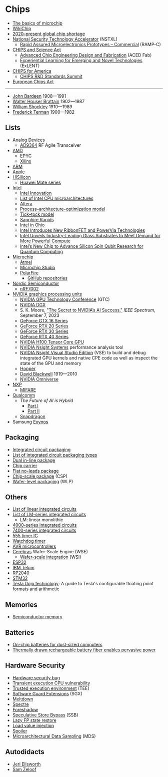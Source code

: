 # Chips
* [The basics of microchip](https://www.asml.com/en/technology/all-about-microchips/microchip-basics)
* [WikiChip](https://en.wikichip.org/wiki/WikiChip)
* [2020–present global chip shortage](https://en.wikipedia.org/wiki/2020%E2%80%93present_global_chip_shortage)
* [National Security Technology Accelerator](https://nstxl.org/) (NSTXL)
  * [Rapid Assured Microelectronics Prototypes – Commercial](https://nstxl.org/rampc-impacting-microelectronic/) (RAMP-C)
* [CHIPS and Science Act](https://en.wikipedia.org/wiki/CHIPS_and_Science_Act)
  * [Advanced Chip Engineering Design and Fabrication](https://beta.nsf.gov/funding/opportunities/advanced-chip-engineering-design-fabrication-aced) (ACED Fab)
  * [Experiential Learning for Emerging and Novel Technologies](https://beta.nsf.gov/funding/opportunities/experiential-learning-emerging-novel-technologies) (ExLENT)
* [CHIPS for America](https://www.nist.gov/chips)
  * [CHIPS R&D Standards Summit](https://www.nist.gov/news-events/events/2023/09/chips-rd-standards-summit)
* [European Chips Act](https://en.wikipedia.org/wiki/European_Chips_Act)
---
* [John Bardeen](https://en.wikipedia.org/wiki/John_Bardeen) 1908&mdash;1991
* [Walter Houser Brattain](https://en.wikipedia.org/wiki/Walter_Houser_Brattain) 1902&mdash;1987
* [William Shockley](https://en.wikipedia.org/wiki/William_Shockley) 1910&mdash;1989
* [Frederick Terman](https://en.wikipedia.org/wiki/Frederick_Terman) 1900&mdash;1982
## Lists
* [Analog Devices](https://en.wikipedia.org/wiki/Analog_Devices)
  * [AD9364](https://www.analog.com/en/products/ad9364.html) RF Agile Transceiver
* [AMD](https://en.wikipedia.org/wiki/List_of_AMD_processors)
  * [EPYC](https://en.wikipedia.org/wiki/Epyc)
  * [Xilinx](https://en.wikipedia.org/wiki/Xilinx)
* [ARM](https://en.wikipedia.org/wiki/List_of_ARM_processors)
* [Apple](https://en.wikipedia.org/wiki/Apple_silicon)
* [HiSilicon](https://en.wikipedia.org/wiki/HiSilicon)
  * [Huawei Mate series](https://en.wikipedia.org/wiki/Huawei_Mate_series)
* [Intel](https://en.wikipedia.org/wiki/List_of_Intel_processors)
  * [Intel Innovation](https://www.intel.com/content/www/us/en/events/on-event-series/innovation.html)
  * [List of Intel CPU microarchitectures](https://en.wikipedia.org/wiki/List_of_Intel_CPU_microarchitectures)
  * [Altera](https://en.wikipedia.org/wiki/Altera)
  * [Process–architecture–optimization model](https://en.wikipedia.org/wiki/Process%E2%80%93architecture%E2%80%93optimization_model)
  * [Tick–tock model](https://en.wikipedia.org/wiki/Tick%E2%80%93tock_model)
  * [Sapphire Rapids](https://en.wikipedia.org/wiki/Sapphire_Rapids)
  * [Intel in Ohio](https://www.intel.com/content/www/us/en/corporate-responsibility/intel-in-ohio.html)
  * [Intel Introduces New RibbonFET and PowerVia Technologies](https://www.intel.com/content/www/us/en/corporate/usa-chipmaking/news-and-resources/video-intel-intros-ribbonfet-powervia-technologies.html)
  * [Intel Unveils Industry-Leading Glass Substrates to Meet Demand for More Powerful Compute](https://www.intel.com/content/www/us/en/newsroom/news/intel-unveils-industry-leading-glass-substrates.html)
  * [Intel’s New Chip to Advance Silicon Spin Qubit Research for Quantum Computing](https://www.intel.com/content/www/us/en/newsroom/news/quantum-computing-chip-to-advance-research.html)
* [Microchip](https://en.wikipedia.org/wiki/Microchip_Technology)
  * [Atmel](https://en.wikipedia.org/wiki/Atmel)
  * [Microchip Studio](https://www.microchip.com/en-us/education/developer-help/learn-tools-software/mcu-mpu/studio)
  * [PolarFire](https://www.microchip.com/en-us/products/fpgas-and-plds/fpgas/polarfire-fpgas)
    * [GitHub repositories](https://github.com/polarfire-soc)
* [Nordic Semiconductor](https://en.wikipedia.org/wiki/Nordic_Semiconductor)
  * [nRF7002](https://www.nordicsemi.com/Products/nRF7002)
* [NVIDIA graphics processing units](https://en.wikipedia.org/wiki/List_of_Nvidia_graphics_processing_units)
  * [NVIDIA GPU Technology Conference](https://en.wikipedia.org/wiki/Nvidia_GTC) (GTC)
  * [NVIDIA DGX](https://en.wikipedia.org/wiki/Nvidia_DGX)
  * S. K. Moore, ["The Secret to NVIDIA’s AI Success,"](https://spectrum.ieee.org/nvidia-gpu) *IEEE Spectrum*, September 7, 2023
  * [GeForce GTX 16 Series](https://www.nvidia.com/en-us/geforce/graphics-cards/16-series/)
  * [GeForce RTX 20 Series](https://www.nvidia.com/en-us/geforce/20-series/)
  * [GeForce RTX 30 Series](https://www.nvidia.com/en-us/geforce/graphics-cards/30-series/)
  * [GeForce RTX 40 Series](https://www.nvidia.com/en-us/geforce/graphics-cards/40-series/)
  * [NVIDIA H100 Tensor Core GPU](https://www.nvidia.com/en-us/data-center/h100/)
  * [NVIDIA Nsight Systems](https://developer.nvidia.com/nsight-systems) performance analysis tool
  * [NVIDIA Nsight Visual Studio Edition](https://developer.nvidia.com/nsight-visual-studio-edition) (VSE) to build and debug integrated GPU kernels and native CPE code as well as inspect the state of the GPU and memory
  * [Hopper](https://en.wikipedia.org/wiki/Hopper_(microarchitecture))
  * [David Blackwell](https://en.wikipedia.org/wiki/David_Blackwell) 1919&mdash;2010
  * [NVIDIA Omniverse](https://en.wikipedia.org/wiki/Nvidia_Omniverse)
* [NXP](https://en.wikipedia.org/wiki/List_of_NXP_products)
  * [MIFARE](https://en.wikipedia.org/wiki/MIFARE)
* [Qualcomm](https://en.wikipedia.org/wiki/Qualcomm)
  * *The Future of AI is Hybrid*
    * [Part I](https://www.qualcomm.com/content/dam/qcomm-martech/dm-assets/documents/Whitepaper-The-future-of-AI-is-hybrid-Part-1-Unlocking-the-generative-AI-future-with-on-device-and-hybrid-AI.pdf)
    * [Part II](https://www.qualcomm.com/content/dam/qcomm-martech/dm-assets/documents/Whitepaper-The-future-of-AI-is-hybrid-Part-2-Qualcomm-is-uniquely-positioned-to-scale-hybrid-AI.pdf)
  * [Snapdragon](https://en.wikipedia.org/wiki/List_of_Qualcomm_Snapdragon_processors)
* Samsung [Exynos](https://en.wikipedia.org/wiki/Exynos)

## Packaging
* [Integrated circuit packaging](https://en.wikipedia.org/wiki/Integrated_circuit_packaging)
* [List of integrated circuit packaging types](https://en.wikipedia.org/wiki/List_of_integrated_circuit_packaging_types)
* [Dual in-line package](https://en.wikipedia.org/wiki/Dual_in-line_package)
* [Chip carrier](https://en.wikipedia.org/wiki/Chip_carrier)
* [Flat no-leads package](https://en.wikipedia.org/wiki/Flat_no-leads_package)
* [Chip-scale package](https://en.wikipedia.org/wiki/Chip-scale_package) (CSP)
* [Wafer-level packaging](https://en.wikipedia.org/wiki/Wafer-level_packaging) (WLP)

## Others
* [List of linear integrated circuits](https://en.wikipedia.org/wiki/List_of_linear_integrated_circuits)
* [List of LM-series integrated circuits](https://en.wikipedia.org/wiki/List_of_LM-series_integrated_circuits)
  * LM: linear monolithic
* [4000-series integrated circuits](https://en.wikipedia.org/wiki/4000-series_integrated_circuits)
* [7400-series integrated circuits](https://en.wikipedia.org/wiki/7400-series_integrated_circuits)
* [555 timer IC](https://en.wikipedia.org/wiki/555_timer_IC)
* [Watchdog timer](https://en.wikipedia.org/wiki/Watchdog_timer)
* [AVR microcontrollers](https://en.wikipedia.org/wiki/AVR_microcontrollers)
* [Cerebras](https://en.wikipedia.org/wiki/Cerebras) Wafer-Scale Engine (WSE)
  * [Wafer-scale integration](https://en.wikipedia.org/wiki/Wafer-scale_integration) (WSI)
* [ESP32](https://en.wikipedia.org/wiki/ESP32)
* [IBM Telum](https://en.wikipedia.org/wiki/IBM_Telum_(microprocessor))
* [RP2040](https://en.wikipedia.org/wiki/RP2040)
* [STM32](https://en.wikipedia.org/wiki/STM32)
* [Tesla Dojo technology](https://cdn.motor1.com/pdf-files/535242876-tesla-dojo-technology.pdf): A guide to Tesla's configurable floating point formats and arithmetic

## Memories
* [Semiconductor memory](https://en.wikipedia.org/wiki/Semiconductor_memory)

## Batteries
* [On-chip batteries for dust-sized computers](https://onlinelibrary.wiley.com/doi/10.1002/aenm.202103641)
* [Thermally drawn rechargeable battery fiber enables pervasive power](https://www.sciencedirect.com/science/article/abs/pii/S1369702121004077)

## Hardware Security
* [Hardware security bug](https://en.wikipedia.org/wiki/Hardware_security_bug)
* [Transient execution CPU vulnerability](https://en.wikipedia.org/wiki/Transient_execution_CPU_vulnerability)
* [Trusted execution environment](https://en.wikipedia.org/wiki/Trusted_execution_environment) (TEE)
* [Software Guard Extensions](https://en.wikipedia.org/wiki/Software_Guard_Extensions) (SGX)
* [Meltdown](https://en.wikipedia.org/wiki/Meltdown_(security_vulnerability))
* [Spectre](https://en.wikipedia.org/wiki/Spectre_(security_vulnerability))
* [Foreshadow](https://en.wikipedia.org/wiki/Foreshadow)
* [Speculative Store Bypass](https://en.wikipedia.org/wiki/Speculative_Store_Bypass) (SSB)
* [Lazy FP state restore](https://en.wikipedia.org/wiki/Lazy_FP_state_restore)
* [Load value injection](https://en.wikipedia.org/wiki/Load_value_injection)
* [Spoiler](https://en.wikipedia.org/wiki/Spoiler_(security_vulnerability))
* [Microarchitectural Data Sampling](https://en.wikipedia.org/wiki/Microarchitectural_Data_Sampling) (MDS)

## Autodidacts
* [Jeri Ellsworth](https://en.wikipedia.org/wiki/Jeri_Ellsworth)
* [Sam Zeloof](https://en.wikipedia.org/wiki/Sam_Zeloof)
